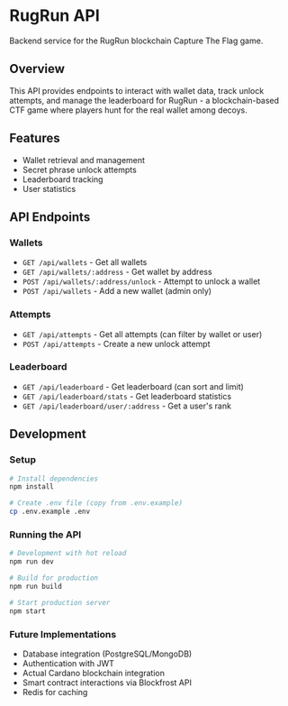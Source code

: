 # RugRun API

Backend service for the RugRun blockchain Capture The Flag game.

## Overview

This API provides endpoints to interact with wallet data, track unlock attempts, and manage the leaderboard for RugRun - a blockchain-based CTF game where players hunt for the real wallet among decoys.

## Features

- Wallet retrieval and management
- Secret phrase unlock attempts
- Leaderboard tracking
- User statistics

## API Endpoints

### Wallets

- `GET /api/wallets` - Get all wallets
- `GET /api/wallets/:address` - Get wallet by address
- `POST /api/wallets/:address/unlock` - Attempt to unlock a wallet
- `POST /api/wallets` - Add a new wallet (admin only)

### Attempts

- `GET /api/attempts` - Get all attempts (can filter by wallet or user)
- `POST /api/attempts` - Create a new unlock attempt

### Leaderboard

- `GET /api/leaderboard` - Get leaderboard (can sort and limit)
- `GET /api/leaderboard/stats` - Get leaderboard statistics
- `GET /api/leaderboard/user/:address` - Get a user's rank

## Development

### Setup

```bash
# Install dependencies
npm install

# Create .env file (copy from .env.example)
cp .env.example .env
```

### Running the API

```bash
# Development with hot reload
npm run dev

# Build for production
npm run build

# Start production server
npm start
```

### Future Implementations

- Database integration (PostgreSQL/MongoDB)
- Authentication with JWT
- Actual Cardano blockchain integration
- Smart contract interactions via Blockfrost API
- Redis for caching 